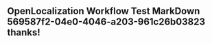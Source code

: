 <properties
ms.topic="hero-topic"
ms.test1="hero-topic"
ms.test2="test"/>


## OpenLocalization Workflow Test MarkDown 569587f2-04e0-4046-a203-961c26b03823 thanks!



<!--HONumber=Aug16_HO3-->


